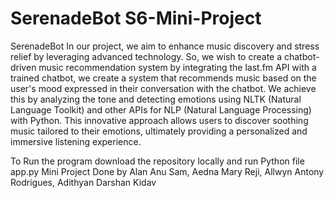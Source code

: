 # SerenadeBot S6-Mini-Project
SerenadeBot
In our project, we aim to enhance music discovery and stress relief by leveraging advanced technology. So, we wish to create a chatbot-driven music recommendation system by integrating the last.fm API with a trained chatbot, we create a system that recommends music based on the user's mood expressed in their conversation with the chatbot. We achieve this by analyzing the tone and detecting emotions using NLTK (Natural Language Toolkit) and other APIs for NLP (Natural Language Processing) with Python. This innovative approach allows users to discover soothing music tailored to their emotions, ultimately providing a personalized and immersive listening experience.

To Run the program download the repository locally and run Python file app.py
Mini Project Done by Alan Anu Sam, Aedna Mary Reji, Allwyn Antony Rodrigues, Adithyan Darshan Kidav
